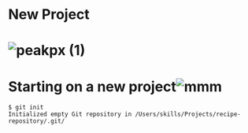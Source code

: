 # New Project 
# ![peakpx (1)](https://github.com/beatrixxy/skills-communicate-using-markdown/assets/145876563/73e2daa1-4004-4602-a063-3056830c5e19)
# Starting on a new project![mmm](https://github.com/beatrixxy/skills-communicate-using-markdown/assets/145876563/62311947-3dda-422c-bf91-123da5ba59c9)
```
$ git init
Initialized empty Git repository in /Users/skills/Projects/recipe-repository/.git/
```
